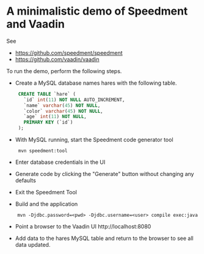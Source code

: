 A minimalistic demo of Speedment and Vaadin 
===========================================

See

* https://github.com/speedment/speedment
* https://github.com/vaadin/vaadin



To run the demo, perform the following steps.

* Create a MySQL database names hares with the following table.

   ```sql
    CREATE TABLE `hare` (
      `id` int(11) NOT NULL AUTO_INCREMENT,
      `name` varchar(45) NOT NULL,
      `color` varchar(45) NOT NULL,
      `age` int(11) NOT NULL,
      PRIMARY KEY (`id`)
    );
   ```

* With MySQL running, start the Speedment code generator tool

   ```
    mvn speedment:tool
   ```

* Enter database credentials in the UI

* Generate code by clicking the "Generate" button without changing any defaults

* Exit the Speedment Tool

* Build and the application
```
    mvn -Djdbc.password=<pwd> -Djdbc.username=<user> compile exec:java
```
* Point a browser to the Vaadin UI http://localhost:8080

* Add data to the hares MySQL table and return to the browser to see all data updated.
